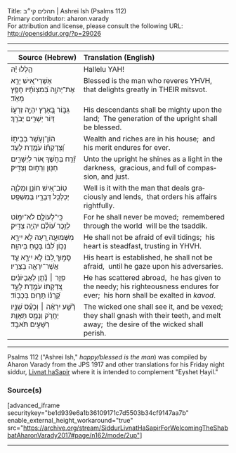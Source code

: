 <html>
<head></head>
<body>
Title: תהלים קי״ב | Ashrei Ish (Psalms 112)<br />
Primary contributor: aharon.varady<br />
For attribution and license, please consult the following URL: <a href="http://opensiddur.org/?p=29026">http://opensiddur.org/?p=29026</a>
<p />
<hr />

<table style="margin-left: auto;margin-right: auto;" class="draggable">
<thead><tr><th id="x" style="text-align: right;">Source (Hebrew)</th><th style="text-align: left;">Translation (English)</th></tr></thead>
<tbody>
<tr><td style="vertical-align:top;">
<div class="liturgy" lang="he">
הַ֥לְלוּ יָ֨הּ 
</span></div></td>
 
<td style="vertical-align:top;">
<div class="english" lang="en">
Hallelu YAH! 
</div></td></tr>


<tr><td style="vertical-align:top;">
<div class="liturgy" lang="he">
<span class="acrostic">אַ</span>שְׁרֵי־אִ֭ישׁ יָרֵ֣א אֶת־יְהוָ֑ה 
<span class="acrostic">בְּ֝</span>מִצְוֺתָ֗יו חָפֵ֥ץ מְאֹֽד׃ 
</span></div></td>
 
<td style="vertical-align:top;">
<div class="english" lang="en">
Blessed is the man who reveres YHVH,<span class="acrostic">&nbsp;</span>
that delights greatly in THEIR mitsvot.<span class="acrostic">&nbsp;</span> 
</div></td></tr>


<tr><td style="vertical-align:top;">
<div class="liturgy" lang="he">
<span class="acrostic">גִּ</span>בּ֣וֹר בָּ֭אָרֶץ יִהְיֶ֣ה זַרְע֑וֹ 
<span class="acrostic">דּ֭</span>וֹר יְשָׁרִ֣ים יְבֹרָֽךְ׃ 
</span></div></td>
 
<td style="vertical-align:top;">
<div class="english" lang="en">
His descendants shall be mighty upon the land;<span class="acrostic">&nbsp;</span> 
The generation of the upright shall be blessed.<span class="acrostic">&nbsp;</span> 
</div></td></tr>


<tr><td style="vertical-align:top;">
<div class="liturgy" lang="he">
<span class="acrostic">ה</span>וֹן־וָעֹ֥שֶׁר בְּבֵית֑וֹ 
<span class="acrostic">וְ֝</span>צִדְקָת֗וֹ עֹמֶ֥דֶת לָעַֽד׃ 
</span></div></td>
 
<td style="vertical-align:top;">
<div class="english" lang="en">
Wealth and riches are in his house;<span class="acrostic">&nbsp;</span> 
and his merit endures for ever.<span class="acrostic">&nbsp;</span> 
</div></td></tr>


<tr><td style="vertical-align:top;">
<div class="liturgy" lang="he">
<span class="acrostic">זָ֘</span>רַ֤ח בַּחֹ֣שֶׁךְ א֭וֹר לַיְשָׁרִ֑ים 
<span class="acrostic">חַ</span>נּ֖וּן וְרַח֣וּם וְצַדִּֽיק׃ 
</span></div></td>
 
<td style="vertical-align:top;">
<div class="english" lang="en">
Unto the upright he shines as a light in the darkness,<span class="acrostic">&nbsp;</span> 
gracious, and full of compassion, and just.<span class="acrostic">&nbsp;</span> 
</div></td></tr>


<tr><td style="vertical-align:top;">
<div class="liturgy" lang="he">
<span class="acrostic">טֽ</span>וֹב־אִ֭ישׁ חוֹנֵ֣ן וּמַלְוֶ֑ה 
<span class="acrostic">יְ</span>כַלְכֵּ֖ל דְּבָרָ֣יו בְּמִשְׁפָּֽט׃ 
</span></div></td>
 
<td style="vertical-align:top;">
<div class="english" lang="en">
Well is it with the man that deals graciously and lends,<span class="acrostic">&nbsp;</span> 
that orders his affairs rightfully.<span class="acrostic">&nbsp;</span> 
</div></td></tr>


<tr><td style="vertical-align:top;">
<div class="liturgy" lang="he">
<span class="acrostic">כִּֽ</span>י־לְעוֹלָ֥ם לֹא־יִמּ֑וֹט 
<span class="acrostic">לְ</span>זֵ֥כֶר ע֝וֹלָ֗ם 
יִהְיֶ֥ה צַדִּֽיק׃ 
</span></div></td>
 
<td style="vertical-align:top;">
<div class="english" lang="en">
For he shall never be moved;<span class="acrostic">&nbsp;</span> 
remembered through the world<span class="acrostic">&nbsp;</span> 
will be the tsaddik.
</div></td></tr>


<tr><td style="vertical-align:top;">
<div class="liturgy" lang="he">
<span class="acrostic">מִ</span>שְּׁמוּעָ֣ה רָ֭עָה לֹ֣א יִירָ֑א 
<span class="acrostic">נָ</span>כ֥וֹן לִ֝בּ֗וֹ בָּטֻ֥חַ בַּיהוָֽה׃ 
</span></div></td>
 
<td style="vertical-align:top;">
<div class="english" lang="en">
He shall not be afraid of evil tidings;<span class="acrostic">&nbsp;</span> 
his heart is steadfast, trusting in YHVH.<span class="acrostic">&nbsp;</span> 
</div></td></tr>


<tr><td style="vertical-align:top;">
<div class="liturgy" lang="he">
<span class="acrostic">סָ</span>מ֣וּךְ לִ֭בּוֹ לֹ֣א יִירָ֑א 
<span class="acrostic">עַ֖</span>ד אֲשֶׁר־יִרְאֶ֣ה בְצָרָֽיו׃ 
</span></div></td>
 
<td style="vertical-align:top;">
<div class="english" lang="en">
His heart is established, he shall not be afraid,<span class="acrostic">&nbsp;</span> 
until he gaze upon his adversaries.<span class="acrostic">&nbsp;</span> 
</div></td></tr>


<tr><td style="vertical-align:top;">
<div class="liturgy" lang="he">
<span class="acrostic">פִּ</span>זַּ֤ר ׀ 
נָ֘תַ֤ן לָאֶבְיוֹנִ֗ים 
<span class="acrostic">צִ֭</span>דְקָתוֹ עֹמֶ֣דֶת לָעַ֑ד 
<span class="acrostic">קַ֝</span>רְנ֗וֹ תָּר֥וּם בְּכָבֽוֹד׃ 
</span></div></td>
 
<td style="vertical-align:top;">
<div class="english" lang="en">
He has scattered abroad,<span class="acrostic">&nbsp;</span> 
he has given to the needy; 
his righteousness endures for ever;<span class="acrostic">&nbsp;</span> 
his horn shall be exalted in <em>kavod</em>.<span class="acrostic">&nbsp;</span> 
</div></td></tr>


<tr><td style="vertical-align:top;">
<div class="liturgy" lang="he">
<span class="acrostic">רָ֘</span>שָׁ֤ע יִרְאֶ֨ה ׀ וְכָעָ֗ס 
<span class="acrostic">שִׁ</span>נָּ֣יו יַחֲרֹ֣ק וְנָמָ֑ס 
<span class="acrostic">תַּ</span>אֲוַ֖ת רְשָׁעִ֣ים תֹּאבֵֽד׃ 
</span></div></td>
 
<td style="vertical-align:top;">
<div class="english" lang="en">
The wicked one shall see it, and be vexed;<span class="acrostic">&nbsp;</span> 
they shall gnash with their teeth, and melt away;<span class="acrostic">&nbsp;</span> 
the desire of the wicked shall perish.<span class="acrostic">&nbsp;</span>
</div></td></tr>
</tbody></table>

<hr />
Psalms 112 ("Ashrei Ish," <em>happy/blessed is the man</em>) was compiled by Aharon Varady from the JPS 1917 and other translations for his Friday night siddur, <a href="https://opensiddur.org/compilations/siddurim/shabbat-siddur/siddur-livnat-hasapir-lkabbalat-shabbat-friday-night-siddur/">Livnat haSapir</a> where it is intended to complement "Eyshet Ḥayil."

<h3>Source(s)</h3>

[advanced_iframe securitykey="be1d939e6a1b36109171c7d5503b34cf9147aa7b" enable_external_height_workaround="true" src="https://archive.org/stream/SiddurLivnatHaSapirForWelcomingTheShabbatAharonVarady2017#page/n162/mode/2up"]

<hr />

&nbsp;
</body>
</html>